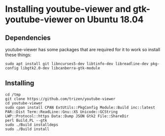 # Installing youtube-viewer and gtk-youtube-viewer on Ubuntu 18.04

## Dependencies
youtube-viewer has some packages that are required for it to work so install these things:
```
sudo apt install git libncurses5-dev libtinfo-dev libreadline-dev pkg-config libgtk2.0-dev libcanberra-gtk-module
```
## Installing
```
cd /tmp
git clone https://github.com/trizen/youtube-viewer     
cd youtube-viewer
sudo cpan install CPAN ExtUtils::PkgConfig Module::Build inc::latest PAR::Dist Term::ReadLine::Gnu::XS Unicode::GCString LWP::Protocol::https Data::Dump JSON Gtk2 File::ShareDir
perl Build.PL --gtk
sudo ./Build installdeps
sudo ./Build install
```
